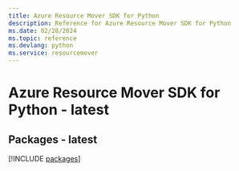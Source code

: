 ```yaml
---
title: Azure Resource Mover SDK for Python
description: Reference for Azure Resource Mover SDK for Python
ms.date: 02/28/2024
ms.topic: reference
ms.devlang: python
ms.service: resourcemover
---
```

# Azure Resource Mover SDK for Python - latest
## Packages - latest
[!INCLUDE [packages](resource-mover-index.md)]